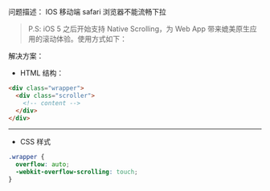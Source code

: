 问题描述： IOS 移动端 safari 浏览器不能流畅下拉
> P.S: iOS 5 之后开始支持 Native Scrolling，为 Web App 带来媲美原生应用的滚动体验。使用方式如下：

解决方案：
- HTML 结构：
```HTMl
<div class="wrapper">
  <div class="scroller">
    <!-- content -->
  </div>
</div>
```
---
- CSS 样式
```css
.wrapper {
  overflow: auto;
  -webkit-overflow-scrolling: touch;
}
```